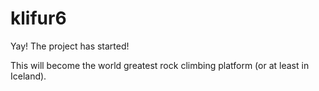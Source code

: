 # klifur6

Yay! The project has started!

This will become the world greatest rock climbing platform (or at least in Iceland).